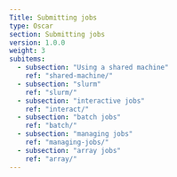 ```yaml
---
Title: Submitting jobs
type: Oscar
section: Submitting jobs
version: 1.0.0
weight: 3
subitems:
  - subsection: "Using a shared machine"
    ref: "shared-machine/"
  - subsection: "slurm"
    ref: "slurm/"
  - subsection: "interactive jobs"
    ref: "interact/"
  - subsection: "batch jobs"
    ref: "batch/"
  - subsection: "managing jobs"
    ref: "managing-jobs/"
  - subsection: "array jobs"
    ref: "array/"
---
```

